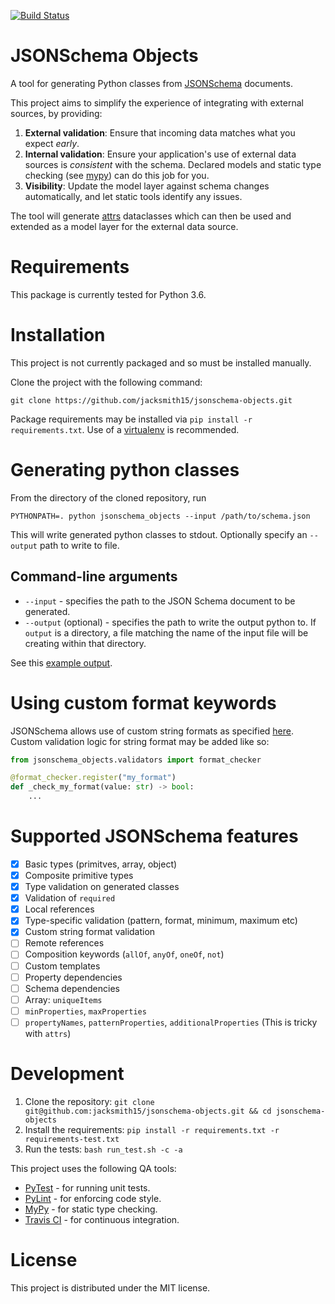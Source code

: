 [![Build Status](https://travis-ci.com/jacksmith15/jsonschema-objects.svg?token=JrMQr8Ynsmu5tphpTQ2p&branch=master)](https://travis-ci.com/jacksmith15/jsonschema-objects)
# JSONSchema Objects
A tool for generating Python classes from [JSONSchema](https://json-schema.org/) documents.

This project aims to simplify the experience of integrating with external sources, by providing:
1. **External validation**: Ensure that incoming data matches what you expect _early_.
2. **Internal validation**: Ensure your application's use of external data sources is _consistent_ with the schema. Declared models and static type checking (see [mypy](http://mypy-lang.org/)) can do this job for you.
3. **Visibility**: Update the model layer against schema changes automatically, and let static tools identify any issues.

The tool will generate [attrs](http://www.attrs.org/en/stable/index.html) dataclasses which can then be used and extended as a model layer for the external data source.

# Requirements
This package is currently tested for Python 3.6.

# Installation
This project is not currently packaged and so must be installed manually.

Clone the project with the following command:
```
git clone https://github.com/jacksmith15/jsonschema-objects.git
```

Package requirements may be installed via `pip install -r requirements.txt`. Use of a [virtualenv](https://virtualenv.pypa.io/) is recommended.

# Generating python classes
From the directory of the cloned repository, run
```
PYTHONPATH=. python jsonschema_objects --input /path/to/schema.json
```

This will write generated python classes to stdout. Optionally specify an `--output` path to write to file.

## Command-line arguments
* `--input` - specifies the path to the JSON Schema document to be generated.
* `--output` (optional) - specifies the path to write the output python to. If `output` is a directory, a file matching the name of the input file will be creating within that directory.

See this [example output](https://github.com/jacksmith15/jsonschema-objects/blob/master/tests/models/simple.py).

# Using custom format keywords
JSONSchema allows use of custom string formats as specified [here](https://json-schema.org/draft/2019-09/json-schema-validation.html#rfc.section.7.2.3). Custom validation logic for string format may be added like so:
```python
from jsonschema_objects.validators import format_checker

@format_checker.register("my_format")
def _check_my_format(value: str) -> bool:
    ...
```

# Supported JSONSchema features
- [x] Basic types (primitves, array, object)
- [x] Composite primitive types
- [x] Type validation on generated classes
- [x] Validation of `required`
- [x] Local references
- [x] Type-specific validation (pattern, format, minimum, maximum etc)
- [x] Custom string format validation
- [ ] Remote references
- [ ] Composition keywords (`allOf`, `anyOf`, `oneOf`, `not`)
- [ ] Custom templates
- [ ] Property dependencies
- [ ] Schema dependencies
- [ ] Array: `uniqueItems`
- [ ] `minProperties`, `maxProperties`
- [ ] `propertyNames`, `patternProperties`, `additionalProperties` (This is  tricky with `attrs`)

# Development
1. Clone the repository: `git clone git@github.com:jacksmith15/jsonschema-objects.git && cd jsonschema-objects`
2. Install the requirements: `pip install -r requirements.txt -r requirements-test.txt`
3. Run the tests: `bash run_test.sh -c -a`

This project uses the following QA tools:
- [PyTest](https://docs.pytest.org/en/latest/) - for running unit tests.
- [PyLint](https://www.pylint.org/) - for enforcing code style.
- [MyPy](http://mypy-lang.org/) - for static type checking.
- [Travis CI](https://travis-ci.org/) - for continuous integration.

# License
This project is distributed under the MIT license.

